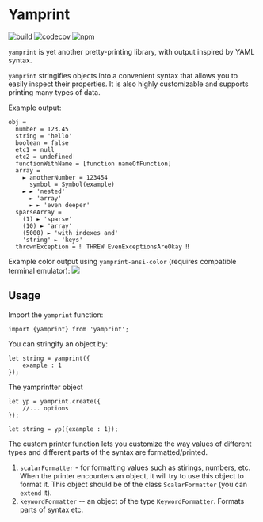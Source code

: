 
# Yamprint
[![build](https://travis-ci.org/GregRos/yamprint.svg?branch=master)](https://travis-ci.org/GregRos/yamprint)
[![codecov](https://codecov.io/gh/GregRos/yamprint/branch/master/graph/badge.svg)](https://codecov.io/gh/GregRos/yamprint)
[![npm](https://badge.fury.io/js/yamprint.svg )](https://www.npmjs.com/package/yamprint)

`yamprint` is yet another pretty-printing library, with output inspired by YAML syntax.

`yamprint` stringifies objects into a convenient syntax that allows you to easily inspect their properties. It is also highly customizable and supports printing many types of data.

Example output:
```
obj = 
  number = 123.45
  string = 'hello'
  boolean = false
  etc1 = null
  etc2 = undefined
  functionWithName = [function nameOfFunction]
  array = 
    ► anotherNumber = 123454
      symbol = Symbol(example)
    ► ► 'nested'
      ► 'array'
      ► ► 'even deeper'
  sparseArray = 
    (1) ► 'sparse'
    (10) ► 'array'
    (5000) ► 'with indexes and'
    'string' ► 'keys'
  thrownException = ‼ THREW EvenExceptionsAreOkay ‼
```

Example color output using `yamprint-ansi-color` (requires compatible terminal emulator):
![](https://image.prntscr.com/image/KHZF_75WTH6zWJgwB-vXaQ.png)
## Usage
Import the `yamprint` function:

```
import {yamprint} from 'yamprint';
```

You can stringify an object by:

```
let string = yamprint({
	example : 1
});
```

The yamprintter object 

```
let yp = yamprint.create({
	//... options
});

let string = yp({example : 1});
```

The custom printer function lets you customize the way values of different types and different parts of the syntax are formatted/printed.

1. `scalarFormatter` - for formatting values such as stirings, numbers, etc. When the printer encounters an object, it will try to use this object to format it. This object should be of the class `ScalarFormatter` (you can `extend` it).
2. `keywordFormatter` -- an object of the type `KeywordFormatter`. Formats parts of syntax etc.

